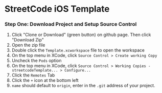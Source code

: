 # StreetCode iOS Template

### Step One: Download Project and Setup Source Control

1. Click "Clone or Download" (green button) on github page. Then click "Download Zip"
2. Open the zip file
3. Double click the `Template.xcworkspace` file to open the workspace
4. On the top menu in XCode, click `Source Control > Create working Copy`
5. Uncheck the `Pods` option
6. On the top menu in XCode, click `Source Control > Working Copies - streetcodeTemplate... > Configure...`
7. Click the `Remotes` Tab
8. Click the `+` icon at the bottom left
9. `name` should default to `origin`, enter in the `.git` address of your project.